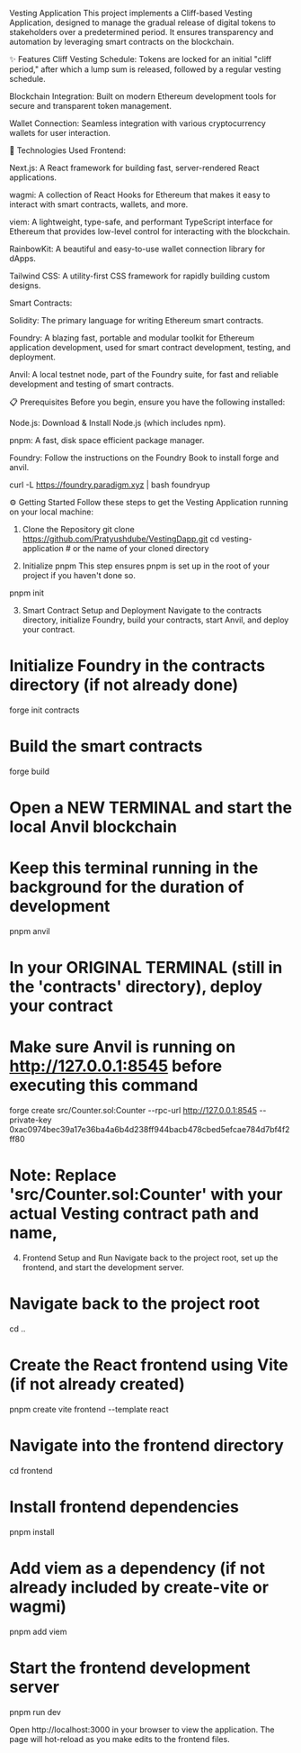 Vesting Application
This project implements a Cliff-based Vesting Application, designed to manage the gradual release of digital tokens to stakeholders over a predetermined period. It ensures transparency and automation by leveraging smart contracts on the blockchain.

✨ Features
Cliff Vesting Schedule: Tokens are locked for an initial "cliff period," after which a lump sum is released, followed by a regular vesting schedule.

Blockchain Integration: Built on modern Ethereum development tools for secure and transparent token management.

Wallet Connection: Seamless integration with various cryptocurrency wallets for user interaction.

🚀 Technologies Used
Frontend:

Next.js: A React framework for building fast, server-rendered React applications.

wagmi: A collection of React Hooks for Ethereum that makes it easy to interact with smart contracts, wallets, and more.

viem: A lightweight, type-safe, and performant TypeScript interface for Ethereum that provides low-level control for interacting with the blockchain.

RainbowKit: A beautiful and easy-to-use wallet connection library for dApps.

Tailwind CSS: A utility-first CSS framework for rapidly building custom designs.

Smart Contracts:

Solidity: The primary language for writing Ethereum smart contracts.

Foundry: A blazing fast, portable and modular toolkit for Ethereum application development, used for smart contract development, testing, and deployment.

Anvil: A local testnet node, part of the Foundry suite, for fast and reliable development and testing of smart contracts.

📋 Prerequisites
Before you begin, ensure you have the following installed:

Node.js: Download & Install Node.js (which includes npm).

pnpm: A fast, disk space efficient package manager.

Foundry: Follow the instructions on the Foundry Book to install forge and anvil.

curl -L https://foundry.paradigm.xyz | bash
foundryup

⚙️ Getting Started
Follow these steps to get the Vesting Application running on your local machine:

1. Clone the Repository
git clone https://github.com/Pratyushdube/VestingDapp.git
cd vesting-application # or the name of your cloned directory

2. Initialize pnpm
This step ensures pnpm is set up in the root of your project if you haven't done so.

pnpm init

3. Smart Contract Setup and Deployment
Navigate to the contracts directory, initialize Foundry, build your contracts, start Anvil, and deploy your contract.

# Initialize Foundry in the contracts directory (if not already done)
forge init contracts

# Build the smart contracts
forge build

# Open a NEW TERMINAL and start the local Anvil blockchain
# Keep this terminal running in the background for the duration of development
pnpm anvil

# In your ORIGINAL TERMINAL (still in the 'contracts' directory), deploy your contract
# Make sure Anvil is running on http://127.0.0.1:8545 before executing this command

forge create src/Counter.sol:Counter --rpc-url http://127.0.0.1:8545 --private-key 0xac0974bec39a17e36ba4a6b4d238ff944bacb478cbed5efcae784d7bf4f2ff80
# Note: Replace 'src/Counter.sol:Counter' with your actual Vesting contract path and name,

4. Frontend Setup and Run
Navigate back to the project root, set up the frontend, and start the development server.

# Navigate back to the project root
cd ..

# Create the React frontend using Vite (if not already created)
pnpm create vite frontend --template react

# Navigate into the frontend directory
cd frontend

# Install frontend dependencies
pnpm install

# Add viem as a dependency (if not already included by create-vite or wagmi)
pnpm add viem

# Start the frontend development server
pnpm run dev

Open http://localhost:3000 in your browser to view the application. The page will hot-reload as you make edits to the frontend files.
